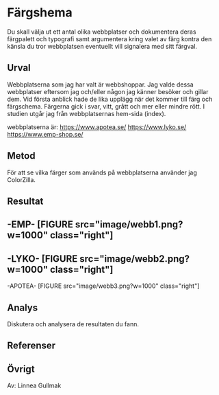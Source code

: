 ---
---
Färgshema
=========================

Du skall välja ut ett antal olika webbplatser och dokumentera deras färgpalett och typografi samt argumentera kring valet av färg kontra den känsla du tror webbplatsen eventuellt vill signalera med sitt färgval.

Urval
-----------------------

Webbplatserna som jag har valt är webbshoppar. Jag valde dessa webbplatser eftersom jag och/eller någon jag känner besöker och gillar dem. Vid första anblick hade de lika upplägg när det kommer till färg och färgschema. Färgerna gick i svar, vitt, grått och mer eller mindre rött. I studien utgår jag från webbplatsernas hem-sida (index).

webbplatserna är:
https://www.apotea.se/
https://www.lyko.se/
https://www.emp-shop.se/

Metod
-----------------------

För att se vilka färger som används på webbplatserna använder jag ColorZilla.


Resultat
--------
-EMP-
[FIGURE src="image/webb1.png?w=1000" class="right"]
-------
-LYKO-
[FIGURE src="image/webb2.png?w=1000" class="right"]
-----
-APOTEA-
[FIGURE src="image/webb3.png?w=1000" class="right"]


Analys
-----------------------

Diskutera och analysera de resultaten du fann.

Referenser
-----------------------



Övrigt
-----------------------

Av: Linnea Gullmak
